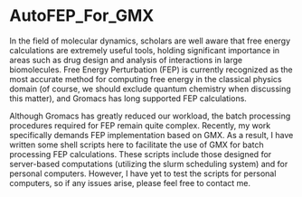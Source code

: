 # AutoFEP_For_GMX
In the field of molecular dynamics, scholars are well aware that free energy calculations are extremely useful tools, holding significant importance in areas such as drug design and analysis of interactions in large biomolecules. Free Energy Perturbation (FEP) is currently recognized as the most accurate method for computing free energy in the classical physics domain (of course, we should exclude quantum chemistry when discussing this matter), and Gromacs has long supported FEP calculations.

Although Gromacs has greatly reduced our workload, the batch processing procedures required for FEP remain quite complex. Recently, my work specifically demands FEP implementation based on GMX. As a result, I have written some shell scripts here to facilitate the use of GMX for batch processing FEP calculations. These scripts include those designed for server-based computations (utilizing the slurm scheduling system) and for personal computers. However, I have yet to test the scripts for personal computers, so if any issues arise, please feel free to contact me.
